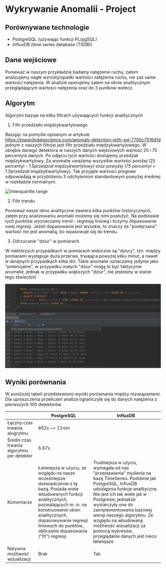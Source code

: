 # Wykrywanie Anomalii - Project

## Porównywane technologie

- PostgreSQL (używając funkcji PL/pgSQL)
- InfluxDB (time series database (TSDB))

## Dane wejściowe

Ponieważ w naszym przykładzie badamy natężenie ruchu, zatem analizujemy nagłe wzrosty/spadki
wartości natężenia ruchu, nie zaś same wartości natężenia. W analizie operujemy zatem na oknie analitycznym
przeglądającym wartości natężenia oraz do 3 puntków wstecz.

## Algorytm

Algorytm bazuje na kilku filtrach używających funkcji analitycznych

1. Filtr przedziału międzykwartylowego

Bazując na pomyśle opisanym w artykule https://towardsdatascience.com/anomaly-detection-with-sql-7700c7516d1d 
jednym z naszych filtrów jest filtr przedziału międzykwartylowego. W obrębie danego detektora w naszych danych wejściowych
wartość 25 i 75 percentyla danych. Po odjęciu tych wartości dostajemy przedział międzykwartylowy. Za 
anomalie uważamy wszystkie wartości poniżej (25 percentyl - 1.5*przedział międzykwartylowy) oraz powyżej
(75 percentyl + 1.5*przedział międzykwartylowy). Tak przyjęte wartości progowe odpowiadają w przybliżeniu 
3 odchyleniom standardowym powyżej średniej w rozkładzie normalnym. 

![Interquartile range](https://miro.medium.com/max/1100/1*VDPJfQLeXS4dtcw4xFxxXw.png "Interquartile range")

2. Filtr trendu

Ponieważ nasze okno analityczne zawiera kilka punktów historycznych, zatem przy analizowaniu anomalii możemy się nimi posłużyć.
Na podstawie tych punktów wyznaczamy trend - regresją liniową i liczymy dopasowanie owej regresji. Jeżeli dopasowanie jest wysokie,
to znaczy że "podejrzana" wartość nie jest anomalią, bo wpasowuje się do trendu.

3. Odrzucanie "dziur" w pomiarach

W niektórzych przypadkach w pomiarach widoczne są "dziury", tzn. między pomiarami występuje duża przerwa, trwająca
powyżej kilku minut, a nawet w skrajnych przypadkach kilka dni. Takie anomalie oznaczamy jedynie jako "potencjalne", 
w przypadku małych "dziur" mogą to być faktycznie anomalie, jednak w przypadku większych "dziur", nie jesteśmy w stanie tego stwierdzić

![times elapsed](https://raw.githubusercontent.com/szymonsadowski3/AnomalyDetection/master/doc/timesElapsed.PNG)

## Wyniki porównania

W poniższej tabeli przedstawiono wyniki porównania między rozwiązaniami. Dla uproszczenia przeliczeń analiza ograniczyła się do danych natężenia
z pierwszych 100 detektorów

|  | PostgreSQL | InfluxDB |
|----------------------------------------------|------------------------------------------------------------------------------------------------------------------------------------------------------------------------------------------------------------------------------------------------------------------------------------------------|------------------------------------------------------------------------------------------------------------------------------------------------------------------------------------------------------------------------------------------------------------------------------------------------------------------------------------------------------------------------------------------------------------|
| Łączny czas trwania alogrytmu | 662s ~= 11min |  |
| Średni czas trwania algorytmu per detektor | 6.67s |  |
| Komentarze | Łatwiejsza w użyciu, ze względu   na nasze wcześniejsze doświadczenie z tą bazą.     Posiada wiele wbudowanych funkcji analitycznych, pozwalających m. in. na   konstruowanie okien analitycznych,     dopasowywanie regresji liniowych do punktów, obliczanie dopasowania   ("fit") regresji. | Trudniejsza w użyciu, wymagała   od nas "przestawienia" myślenia na bazę TimeSeries.     Podobnie jak PostgreSQL, InfluxDB udostępnia funkcje analityczne. Nie jest   ich tak wiele jak     w Postgresie, jednakże wystarczyły one do zaimplementowania bazowej wersji   naszego algorytmu. Ze względu na wbudowaną możliwość wizualizacji za pomocą   wykresów, przeglądanie danych jest nieco łatwiejsze |
| Natywna możliwość wizualizacji | Brak | Tak |


